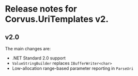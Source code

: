 # Release notes for Corvus.UriTemplates v2.

## v2.0

The main changes are:

* .NET Standard 2.0 support
* `ValueStringBuilder` replaces `IBufferWriter<char>`
* Low-allocation range-based parameter reporting in `ParseUri`

